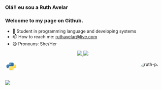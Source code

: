 ### Olá!! eu sou a Ruth Avelar
### Welcome to my page on Github.

- 🌱 Student in programming language and developing systems
- 📫 How to reach me: ruthavelar@live.com
- 😄 Pronouns: She/Her


<div align="center">
  <a href="https://github.com/RuthAvelar">
  <img height="180em" src="https://github-readme-stats.vercel.app/api?username=ruthavelar&show_icons=false&theme=dracula&include_all_commits=true&count_private=true"/>
  <img height="150em" src="https://github-readme-stats.vercel.app/api/top-langs/?username=ruthavelar&layout=compact&langs_count=7&theme=dracula"/>
</div>
<div style="display: inline_block"><br>
                     <img align="center" alt="Ruth-Python" height="30" width="40" src="https://raw.githubusercontent.com/devicons/devicon/master/icons/python/python-original.svg">
  
  <img align="right" alt="ruth-pic" height="150" style="border-radius:50px;" src="https://i.pinimg.com/originals/03/74/4a/03744a4594efa2e51d47c326cc482ad1.gif">
</div>
  
  ##
 
<div> 
  <a href="https://www.linkedin.com/in/ruth-da-silva-avelar-ruthavelar/" target="_blank"><img src="https://img.shields.io/badge/-LinkedIn-%230077B5?style=for-the-badge&logo=linkedin&logoColor=white" target="_blank"></a> 
  
</div>
